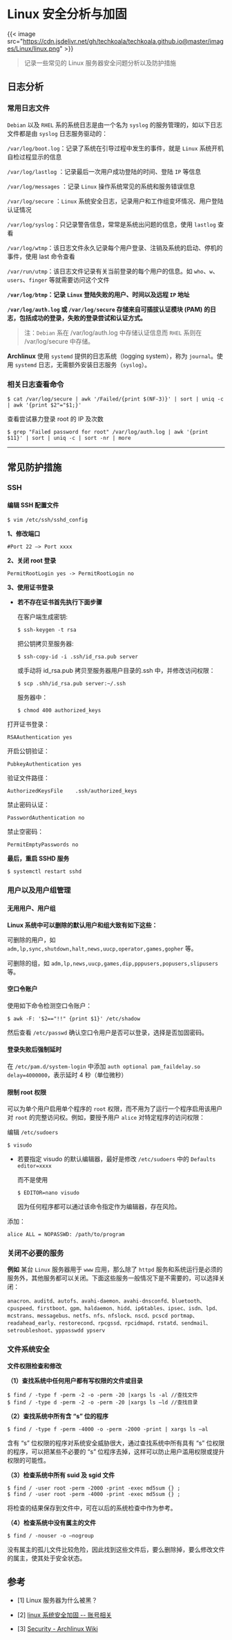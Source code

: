 # Linux 安全分析与加固

   {{< image src="https://cdn.jsdelivr.net/gh/techkoala/techkoala.github.io@master/images/Linux/linux.png" >}} 

> 记录一些常见的 Linux 服务器安全问题分析以及防护措施

<!--more-->

## 日志分析

### 常用日志文件

`Debian` 以及 `RHEL` 系的系统日志是由一个名为 `syslog` 的服务管理的，如以下日志文件都是由 `syslog` 日志服务驱动的：

`/var/log/boot.log`：记录了系统在引导过程中发生的事件，就是 `Linux` 系统开机自检过程显示的信息

`/var/log/lastlog` ：记录最后一次用户成功登陆的时间、登陆 `IP` 等信息

`/var/log/messages` ：记录 `Linux` 操作系统常见的系统和服务错误信息

`/var/log/secure` ：`Linux` 系统安全日志，记录用户和工作组变坏情况、用户登陆认证情况

`/var/log/syslog`：只记录警告信息，常常是系统出问题的信息，使用 `lastlog` 查看

`/var/log/wtmp`：该日志文件永久记录每个用户登录、注销及系统的启动、停机的事件，使用 last 命令查看

`/var/run/utmp`：该日志文件记录有关当前登录的每个用户的信息。如 `who`、`w`、`users`、`finger` 等就需要访问这个文件

**`/var/log/btmp`：记录 `Linux` 登陆失败的用户、时间以及远程 `IP` 地址**

**`/var/log/auth.log` 或 `/var/log/secure` 存储来自可插拔认证模块 (PAM) 的日志，包括成功的登录，失败的登录尝试和认证方式。**

> 注：`Debian` 系在 /var/log/auth.log 中存储认证信息而 `RHEL` 系则在 /var/log/secure 中存储。

**Archlinux** 使用 `systemd` 提供的日志系统（logging system），称为 `journal`。使用 `systemd` 日志，无需额外安装日志服务（`syslog`）。



### 相关日志查看命令

```shell
$ cat /var/log/secure | awk '/Failed/{print $(NF-3)}' | sort | uniq -c | awk '{print $2"="$1;}'
```

查看尝试暴力登录 root 的 IP 及次数

```shell
$ grep "Failed password for root" /var/log/auth.log | awk '{print $11}' | sort | uniq -c | sort -nr | more
```

---- 

## 常见防护措施

### SSH

#### 编辑 SSH 配置文件

```shell
$ vim /etc/ssh/sshd_config
```

**1、修改端口**

`#Port 22 —> Port xxxx`


**2、关闭 root 登录**

`PermitRootLogin yes -> PermitRootLogin no`

**3、使用证书登录**

- **若不存在证书首先执行下面步骤**

  在客户端生成密钥:

  ```shell
  $ ssh-keygen -t rsa
  ```

  把公钥拷贝至服务器:

  ```shell
  $ ssh-copy-id -i .ssh/id_rsa.pub server
  ```

  或手动将 id_rsa.pub 拷贝至服务器用户目录的.ssh 中，并修改访问权限：

  ```shell
  $ scp .shh/id_rsa.pub server:~/.ssh
  ```
  服务器中：

  ```shell
  $ chmod 400 authorized_keys
  ```

打开证书登录：

`RSAAuthentication yes`

开启公钥验证：

`PubkeyAuthentication yes`

验证文件路径：

`AuthorizedKeysFile    .ssh/authorized_keys`

禁止密码认证：

`PasswordAuthentication no`

禁止空密码：

`PermitEmptyPasswords no`

**最后，重启 SSHD 服务**

```shell
$ systemctl restart sshd
```

### 用户以及用户组管理

#### 无用用户、用户组

**Linux 系统中可以删除的默认用户和组大致有如下这些：**

可删除的用户，如 `adm,lp,sync,shutdown,halt,news,uucp,operator,games,gopher` 等。

可删除的组，如 `adm,lp,news,uucp,games,dip,pppusers,popusers,slipusers` 等。

#### 空口令账户

使用如下命令检测空口令账户：

```shell
$ awk -F: '$2=="!!" {print $1}' /etc/shadow
```

然后查看 `/etc/passwd` 确认空口令用户是否可以登录，选择是否加固密码。

#### 登录失败后强制延时

在 `/etc/pam.d/system-login` 中添加 `auth optional pam_faildelay.so delay=4000000`，表示延时 4 秒（单位微秒）

#### 限制 root 权限

可以为单个用户启用单个程序的 `root` 权限，而不用为了运行一个程序启用该用户对 `root` 的完整访问权。例如，要授予用户 `alice` 对特定程序的访问权限：

编辑 `/etc/sudoers`

```shell
$ visudo
```

  - 若要指定 visudo 的默认编辑器，最好是修改 `/etc/sudoers` 中的 `Defaults editor=xxxx`
  
    而不是使用

    ```shell
    $ EDITOR=nano visudo
    ```

    因为任何程序都可以通过该命令指定作为编辑器，存在风险。

添加：

`alice ALL = NOPASSWD: /path/to/program`


### 关闭不必要的服务

**例如** 某台 `Linux` 服务器用于 `www` 应用，那么除了 `httpd` 服务和系统运行是必须的服务外，其他服务都可以关闭。下面这些服务一般情况下是不需要的，可以选择关闭：

`anacron、auditd、autofs、avahi-daemon、avahi-dnsconfd、bluetooth、cpuspeed、firstboot、gpm、haldaemon、hidd、ip6tables、ipsec、isdn、lpd、mcstrans、messagebus、netfs、nfs、nfslock、nscd、pcscd portmap、readahead_early、restorecond、rpcgssd、rpcidmapd、rstatd、sendmail、setroubleshoot、yppasswdd ypserv`


### 文件系统安全

**文件权限检查和修改**

**（1）查找系统中任何用户都有写权限的文件或目录**

```shell
$ find / -type f -perm -2 -o -perm -20 |xargs ls -al //查找文件
$ find / -type d -perm -2 -o -perm -20 |xargs ls –ld //查找目录
```

**（2）查找系统中所有含 “s” 位的程序**

```shell
$ find / -type f -perm -4000 -o -perm -2000 -print | xargs ls –al
```

含有 “s” 位权限的程序对系统安全威胁很大，通过查找系统中所有具有 “s” 位权限的程序，可以把某些不必要的 “s” 位程序去掉，这样可以防止用户滥用权限或提升权限的可能性。

**（3）检查系统中所有 suid 及 sgid 文件**

```shell
$ find / -user root -perm -2000 -print -exec md5sum {} ;
$ find / -user root -perm -4000 -print -exec md5sum {} ;
```

将检查的结果保存到文件中，可在以后的系统检查中作为参考。

**（4）检查系统中没有属主的文件**

```shell
$ find / -nouser -o –nogroup
```

没有属主的孤儿文件比较危险，因此找到这些文件后，要么删除掉，要么修改文件的属主，使其处于安全状态。

## 参考
- [1] Linux 服务器为什么被黑？

- [2] [linux 系统安全加固 -- 账号相关](https://www.cnblogs.com/doublexi/p/9636506.html)

- [3] [Security - Archlinux Wiki](https://wiki.archlinux.org/index.php/Security)
